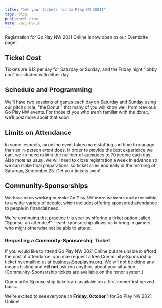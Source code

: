 ```yaml
---
title: "Get your tickets for Go Play NW 2021!"
tags: blog
published: true
date: 2021-09-16
---
```


Registration for Go Play NW 2021 Online is now open on our Eventbrite page!

## Ticket Cost
Tickets are $12 per day for Saturday or Sunday, and the Friday night “lobby con” is included with either day.

## Schedule and Programming
We’ll have two sessions of games each day on Saturday and Sunday using our pitch circle, "the Donut,” that many of you will know well from previous Go Play NW events. For those of you who aren’t familiar with the donut, we’ll post more about that soon.

## Limits on Attendance
In some respects, an online event takes more staffing and time to manage than an in-person event does. In order to provide the best experience we can, we do need to limit the number of attendees to 70 people each day. Also more as usual, we will need to close registration a week in advance so we can make final preparations, so ticket sales end early in the morning of Saturday, September 25. Get your tickets soon!

## Community-Sponsorships
We have been working to make Go Play NW more welcome and accessible to a wider variety of people, which includes offering sponsored attendance to people in financial need.

We’re continuing that practice this year by offering a ticket option called “Sponsor an attendee!”—each sponsorship allows us to bring in gamers who might otherwise not be able to attend.

### Requsting a Commnity-Sponsorship Ticket
If you would like to attend Go Play NW 2021 Online but are unable to afford the cost of attendance, you may request a free Community-Sponsorship ticket by emailing us at business@goplaynw.org. We will not be doing any means testing and will **not** ask you anything about your situation (Community-Sponsorship tickets are available on the honor system.)

Community-Sponsorship tickets are available on a first-come/first-served basis.

We’re excited to see everyone on **Friday, October 1** for Go Play NW 2021 Online!